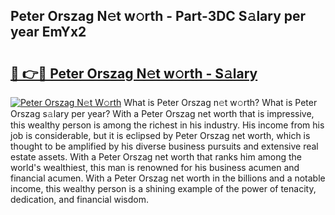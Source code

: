 ## Peter Orszag N𝚎t w𝚘rth - Part-3DC S𝚊lary per year EmYx2

# <h2><a href="http://gc1vwnh.nevu.top/?p=Peter+Orszag">🔗 👉🔴 Peter Orszag N𝚎t w𝚘rth - S𝚊lary</a></h2>

[![Peter Orszag N𝚎t W𝚘rth](https://i.imgur.com/Oavwk0R.jpeg)](http://gc1vwnh.nevu.top/?p=Peter+Orszag)
What is Peter Orszag n𝚎t w𝚘rth? What is Peter Orszag s𝚊lary per year?
With a Peter Orszag net worth that is impressive, this wealthy person is among the richest in his industry. His income from his job is considerable, but it is eclipsed by Peter Orszag net worth, which is thought to be amplified by his diverse business pursuits and extensive real estate assets. With a Peter Orszag net worth that ranks him among the world's wealthiest, this man is renowned for his business acumen and financial acumen. With a Peter Orszag net worth in the billions and a notable income, this wealthy person is a shining example of the power of tenacity, dedication, and financial wisdom.

